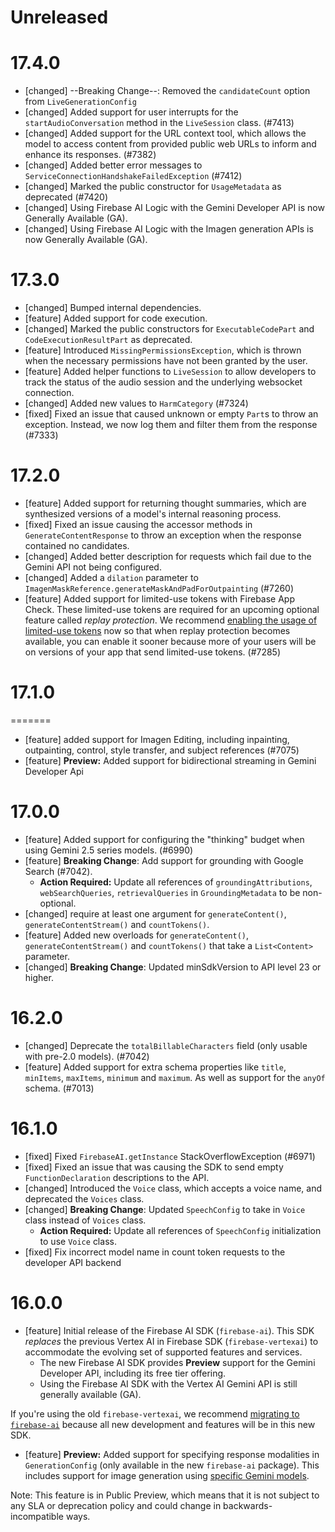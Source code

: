 # Unreleased


# 17.4.0
- [changed] --Breaking Change--: Removed the `candidateCount` option from `LiveGenerationConfig`
- [changed] Added support for user interrupts for the `startAudioConversation` method in the
  `LiveSession` class. (#7413)
- [changed] Added support for the URL context tool, which allows the model to access content from
  provided public web URLs to inform and enhance its responses. (#7382)
- [changed] Added better error messages to `ServiceConnectionHandshakeFailedException` (#7412)
- [changed] Marked the public constructor for `UsageMetadata` as deprecated (#7420)
- [changed] Using Firebase AI Logic with the Gemini Developer API is now Generally Available (GA).
- [changed] Using Firebase AI Logic with the Imagen generation APIs is now Generally Available (GA).

# 17.3.0
* [changed] Bumped internal dependencies.
* [feature] Added support for code execution.
* [changed] Marked the public constructors for `ExecutableCodePart` and `CodeExecutionResultPart` as
  deprecated.
* [feature] Introduced `MissingPermissionsException`, which is thrown when the necessary permissions
  have not been granted by the user.
* [feature] Added helper functions to `LiveSession` to allow developers to track the status of the
  audio session and the underlying websocket connection.
* [changed] Added new values to `HarmCategory` (#7324)
* [fixed] Fixed an issue that caused unknown or empty `Part`s to throw an exception. Instead, we now
  log them and filter them from the response (#7333)

# 17.2.0
* [feature] Added support for returning thought summaries, which are synthesized versions of a
  model's internal reasoning process.
* [fixed] Fixed an issue causing the accessor methods in `GenerateContentResponse` to throw an
  exception when the response contained no candidates.
* [changed] Added better description for requests which fail due to the Gemini API not being
  configured.
* [changed] Added a `dilation` parameter to `ImagenMaskReference.generateMaskAndPadForOutpainting`
  (#7260)
* [feature] Added support for limited-use tokens with Firebase App Check. These limited-use tokens
  are required for an upcoming optional feature called _replay protection_. We recommend
  [enabling the usage of limited-use tokens](https://firebase.google.com/docs/ai-logic/app-check)
  now so that when replay protection becomes available, you can enable it sooner because more of
  your users will be on versions of your app that send limited-use tokens. (#7285)

# 17.1.0
=======

* [feature] added support for Imagen Editing, including inpainting, outpainting, control, style
  transfer, and subject references (#7075)
* [feature] **Preview:** Added support for bidirectional streaming in Gemini Developer Api

# 17.0.0
* [feature] Added support for configuring the "thinking" budget when using Gemini 2.5 series models.
  (#6990)
* [feature] **Breaking Change**: Add support for grounding with Google Search (#7042).
  - **Action Required:** Update all references of `groundingAttributions`, `webSearchQueries`,
    `retrievalQueries` in `GroundingMetadata` to be non-optional.
* [changed] require at least one argument for `generateContent()`, `generateContentStream()` and
  `countTokens()`.
* [feature] Added new overloads for `generateContent()`, `generateContentStream()` and
  `countTokens()` that take a `List<Content>` parameter.
* [changed] **Breaking Change**: Updated minSdkVersion to API level 23 or higher.

# 16.2.0
* [changed] Deprecate the `totalBillableCharacters` field (only usable with pre-2.0 models). (#7042)
* [feature] Added support for extra schema properties like `title`, `minItems`, `maxItems`,
  `minimum` and `maximum`. As well as support for the `anyOf` schema. (#7013)

# 16.1.0
* [fixed] Fixed `FirebaseAI.getInstance` StackOverflowException (#6971)
* [fixed] Fixed an issue that was causing the SDK to send empty `FunctionDeclaration` descriptions
  to the API.
* [changed] Introduced the `Voice` class, which accepts a voice name, and deprecated the `Voices`
  class.
* [changed] **Breaking Change**: Updated `SpeechConfig` to take in `Voice` class instead of `Voices`
  class.
  - **Action Required:** Update all references of `SpeechConfig` initialization to use `Voice`
    class.
* [fixed] Fix incorrect model name in count token requests to the developer API backend

# 16.0.0
* [feature] Initial release of the Firebase AI SDK (`firebase-ai`). This SDK _replaces_ the previous
  Vertex AI in Firebase SDK (`firebase-vertexai`) to accommodate the evolving set of supported
  features and services.
  - The new Firebase AI SDK provides **Preview** support for the Gemini Developer API, including its
    free tier offering.
  - Using the Firebase AI SDK with the Vertex AI Gemini API is still generally available (GA).

If you're using the old `firebase-vertexai`, we recommend
[migrating to `firebase-ai`](/docs/ai-logic/migrate-to-latest-sdk) because all new development and
features will be in this new SDK.
* [feature] **Preview:** Added support for specifying response modalities in `GenerationConfig`
  (only available in the new `firebase-ai` package). This includes support for image generation
  using [specific Gemini models](/docs/vertex-ai/models).

Note: This feature is in Public Preview, which means that it is not subject to any SLA or
deprecation policy and could change in backwards-incompatible ways.
